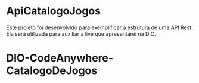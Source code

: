 # ApiCatalogoJogos
Este projeto foi desenvolvido para exemplificar a estrutura de uma API Rest. Ela será utilizada para auxiliar a live que apresentarei na DIO.
 # DIO-CodeAnywhere-CatalogoDeJogos 
